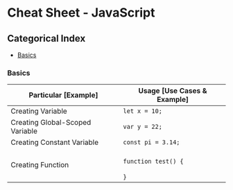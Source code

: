 # Cheat Sheet - JavaScript

## Categorical Index

- [Basics](#basics)

### Basics

Particular [Example] | Usage [Use Cases & Example]
-------------------- | ---------------------------
Creating Variable | ```let x = 10;```
Creating Global-Scoped Variable | ```var y = 22;```
Creating Constant Variable | ```const pi = 3.14;```
Creating Function | <br>```function test() {```<br><br>```}```

